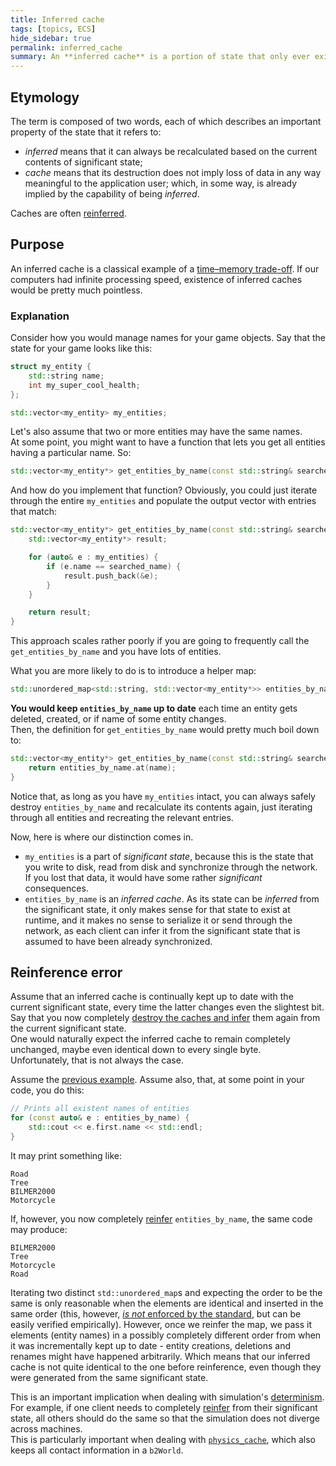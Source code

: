 ```yaml
---
title: Inferred cache
tags: [topics, ECS] 
hide_sidebar: true
permalink: inferred_cache
summary: An **inferred cache** is a portion of state that only ever exists at [run time](https://en.wikipedia.org/wiki/Run_time_(program_lifecycle_phase)) and can always be completely generated from some [significant state](significant_state).
---
```


## Etymology

The term is composed of two words, each of which describes an important property of the state that it refers to:
- *inferred* means that it can always be recalculated based on the current contents of significant state;
- *cache* means that its destruction does not imply loss of data in any way meaningful to the application user; which, in some way, is already implied by the capability of being *inferred*.

Caches are often [reinferred](reinference).

## Purpose

An inferred cache is a classical example of a [time–memory trade-off](https://en.wikipedia.org/wiki/Space%E2%80%93time_tradeoff).
If our computers had infinite processing speed, existence of inferred caches would be pretty much pointless.

### Explanation

Consider how you would manage names for your game objects.
Say that the state for your game looks like this:

```cpp
struct my_entity {
	std::string name;
	int my_super_cool_health;
};

std::vector<my_entity> my_entities;

````

Let's also assume that two or more entities may have the same names.  
At some point, you might want to have a function that lets you get all entities having a particular name. So:

```cpp
std::vector<my_entity*> get_entities_by_name(const std::string& searched_name);
````

And how do you implement that function?
Obviously, you could just iterate through the entire ``my_entities`` and populate the output vector with entries that match:  

```cpp
std::vector<my_entity*> get_entities_by_name(const std::string& searched_name) {
	std::vector<my_entity*> result;

	for (auto& e : my_entities) {
		if (e.name == searched_name) {
			result.push_back(&e);
		}
	}

	return result;
}
````

This approach scales rather poorly if you are going to frequently call the ``get_entities_by_name`` and you have lots of entities.  

What you are more likely to do is to introduce a helper map:

```cpp
std::unordered_map<std::string, std::vector<my_entity*>> entities_by_name;
````

**You would keep ``entities_by_name`` up to date** each time an entity gets deleted, created, or if name of some entity changes.  
Then, the definition for ``get_entities_by_name`` would pretty much boil down to:

```cpp
std::vector<my_entity*> get_entities_by_name(const std::string& searched_name) {
	return entities_by_name.at(name);
}
````

Notice that, as long as you have ``my_entities`` intact, you can always safely destroy ``entities_by_name`` and recalculate its contents again, just iterating through all entities and recreating the relevant entries.

Now, here is where our distinction comes in.

- ``my_entities`` is a part of *significant state*, because this is the state that you write to disk, read from disk and synchronize through the network. If you lost that data, it would have some rather *significant* consequences.
- ``entities_by_name`` is an *inferred cache*. As its state can be *inferred* from the significant state, it only makes sense for that state to exist at runtime, and it makes no sense to serialize it or send through the network, as each client can infer it from the significant state that is assumed to have been already synchronized.

## Reinference error

Assume that an inferred cache is continually kept up to date with the current significant state, every time the latter changes even the slightest bit.  
Say that you now completely [destroy the caches and infer](reinference) them again from the current significant state.  
One would naturally expect the inferred cache to remain completely unchanged, maybe even identical down to every single byte.  
Unfortunately, that is not always the case.  

Assume the [previous example](#explanation).
Assume also, that, at some point in your code, you do this:

```cpp
// Prints all existent names of entities
for (const auto& e : entities_by_name) {
	std::cout << e.first.name << std::endl;
}
````
It may print something like:

```
Road
Tree
BILMER2000
Motorcycle
````

If, however, you now completely [reinfer](reinference) ``entities_by_name``, the same code may produce:

```
BILMER2000
Tree
Motorcycle
Road
````

Iterating two distinct ``std::unordered_map``s and expecting the order to be the same is only reasonable when the elements are identical and inserted in the same order (this, however, [*is not* enforced by the standard](https://stackoverflow.com/a/13623172/503776), but can be easily verified empirically).
However, once we reinfer the map, we pass it elements (entity names) in a possibly completely different order from when it was incrementally kept up to date - entity creations, deletions and renames might have happened arbitrarily. Which means that our inferred cache is not quite identical to the one before reinference, even though they were generated from the same significant state. 

This is an important implication when dealing with simulation's [determinism](determinism).  
For example, if one client needs to completely [reinfer](reinference) from their significant state, all others should do the same so that the simulation does not diverge across machines.  
This is particularly important when dealing with [``physics_cache``](physics_cache), which also keeps all contact information in a ``b2World``.
